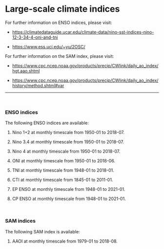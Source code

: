 # Large-scale climate indices

For further information on ENSO indices, please visit:

* https://climatedataguide.ucar.edu/climate-data/nino-sst-indices-nino-12-3-34-4-oni-and-tni

* https://www.ess.uci.edu/~yu/2OSC/

For further information on the SAM index, please visit:

* https://www.cpc.ncep.noaa.gov/products/precip/CWlink/daily_ao_index/hgt.aao.shtml

* https://www.cpc.ncep.noaa.gov/products/precip/CWlink/daily_ao_index/history/method.shtml#var

---
<br>

### ENSO indices

The following ENSO indices are available:

1. Nino 1+2 at monthly timescale from 1950-01 to 2018-07.

2. Nino 3.4 at monthly timescale from 1950-01 to 2018-07.

3. Nino 4 at monthly timescale from 1950-01 to 2018-07.

4. ONI at monthly timescale from 1950-01 to 2018-06.

5. TNI at monthly timescale from 1948-01 to 2018-01.

6. CTI at monthly timescale from 1845-01 to 2011-01.

7. EP ENSO at monthly timescale from 1948-01 to 2021-01.

8. CP ENSO at monthly timescale from 1948-01 to 2021-01.

<br>

### SAM indices

The following SAM index is available:

1. AAOI at monthly timescale from 1979-01 to 2018-08.